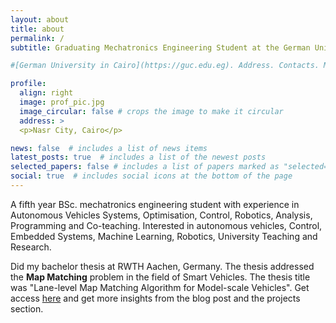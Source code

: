 ```yaml
---
layout: about
title: about
permalink: /  
subtitle: Graduating Mechatronics Engineering Student at the German University in Cairo 

#[German University in Cairo](https://guc.edu.eg). Address. Contacts. Moto. Etc.

profile:
  align: right
  image: prof_pic.jpg
  image_circular: false # crops the image to make it circular
  address: >
  <p>Nasr City, Cairo</p>

news: false  # includes a list of news items
latest_posts: true  # includes a list of the newest posts
selected_papers: false # includes a list of papers marked as "selected={true}"
social: true  # includes social icons at the bottom of the page
---
```


A fifth year BSc. mechatronics engineering student with experience in Autonomous Vehicles Systems, Optimisation, Control, Robotics, Analysis, Programming and Co-teaching. Interested in autonomous vehicles, Control, Embedded Systems, Machine Learning, Robotics, University Teaching and Research.

Did my bachelor thesis at RWTH Aachen, Germany. The thesis addressed the **Map Matching** problem in the field of Smart Vehicles. The thesis title was "Lane-level Map Matching Algorithm for Model-scale Vehicles". Get access [here](https://drive.google.com/file/d/15J4s3Po5Et_att0-b0f4rIKUhnWFzh9D/view?usp=share_link) and get more insights from the blog post and the projects section.